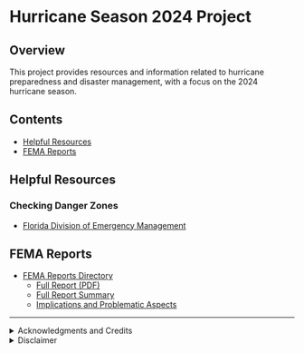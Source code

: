 # Hurricane Season 2024 Project

## Overview
This project provides resources and information related to hurricane preparedness and disaster management, with a focus on the 2024 hurricane season.

## Contents
- [Helpful Resources](#helpful-resources)
- [FEMA Reports](#fema-reports)

## Helpful Resources

### Checking Danger Zones 
- [Florida Division of Emergency Management](https://www.floridadisaster.org/)

## FEMA Reports
- [FEMA Reports Directory](./femaReports)
  - [Full Report (PDF)](./femaReports/Office_Of_Inspector_General_FEMA_Inadequacy_OIG-24-45-Aug24.pdf)
  - [Full Report Summary](./femaReports/OIG_Report_summary.md)
  - [Implications and Problematic Aspects](./femaReports/Problematic_Assessment.md)

---

<details>
<summary>Acknowledgments and Credits</summary>

### Inspiration
This project was inspired by and benefited from the following resources:

- **Real Estate Mindset** - A YouTube channel providing valuable insights into real estate investment strategies. 
  - Influential video: [FEMA, Hurricane Helene and Milton](https://youtu.be/bXRFHqiUtAs?si=UWhRDlGSxGAIZ83H)
  - Channel: [Real Estate Mindset](https://www.youtube.com/@realestatemindset)
- **Melanie King** - American content creator and relationship coach. 
  - Influential video: [Hurricane Milton](https://youtu.be/RjIPDO7eBz0?si=GJLDywIZDCBSe2pI)
  - Channel: [Melanie King](https://www.youtube.com/@itsmelanieking/videos)

### Tools and Technologies
The following tools were instrumental in the creation of this project:

- **Claude AI** - An advanced language model developed by Anthropic, used for content generation, research assistance, and data analysis.
  - Website: [Anthropic](https://www.anthropic.com)

</details>

<details>
<summary>Disclaimer</summary>

This README file is for informational and educational purposes only. For the most accurate and up-to-date information, please refer to the full [FEMA report](https://www.oversight.gov/report/DHS/FEMA%E2%80%99s-Inadequate-Oversight-Led-Delays-Closing-Out-Declared-Disasters) and official [DHS OIG communications](https://www.oig.dhs.gov/).

</details>